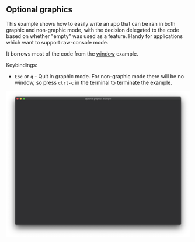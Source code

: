 ## Optional graphics

This example shows how to easily write an app that can be ran in both graphic and non-graphic mode, with the decision
delegated to the code based on whether "empty" was used as a feature. Handy for applications which want to support
raw-console mode.

It borrows most of the code from the [window](../window) example.

Keybindings:

* `Esc` or `q` - Quit in graphic mode.  For non-graphic mode there will be no window, so press `ctrl-c` in the terminal to terminate the example.

![optional_graphics example screenshot](./screenshot.png)